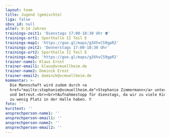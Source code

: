 ```yaml
---
layout: team
title: Jugend (gemischte)
liga: false
sbvv_id: null
alter: 9-14 Jahren
trainings-zeit1: 'Dienstags 17:00-18:30 Uhr ⛔️'
trainings-ort1: Sporthalle II Teil E
trainings-map1: 'https://goo.gl/maps/g3XhvCS9gpR2'
trainings-zeit2: 'Donnerstags 17:00-18:30 Uhr'
trainings-ort2: Sporthalle II Teil E
trainings-map2: 'https://goo.gl/maps/g3XhvCS9gpR2'
trainer-name1: Klaus Ernst
trainer-email1: klaus@vcmuellheim.de
trainer-name2: Dominik Ernst
trainer-email2: dominik@vcmuellheim.de
kommentar: >-
  Die Mannschaft wird zudem durch <a
  href="mailto:stephanie@vcmuellheim.de">Stephanie Zimmermann</a> unterstützt
  und betreut.<br><br>‼️Aufnahmestopp für dienstags, da wir zu viele Kinder und
  zu wenig Platz in der Halle haben. ‼️
foto: ''
kurztext: ''
ansprechperson-name1: ''
ansprechperson-email1: ''
ansprechperson-name2: ''
ansprechperson-email2: ''
---
```


